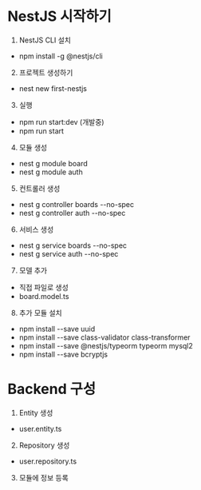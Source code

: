 # NestJS 시작하기

1. NestJS CLI 설치

- npm install -g @nestjs/cli

2. 프로젝트 생성하기

- nest new first-nestjs

3. 실행

- npm run start:dev (개발중)
- npm run start

4. 모듈 생성
- nest g module board
- nest g module auth

5. 컨트롤러 생성
- nest g controller boards --no-spec
- nest g controller auth --no-spec

6. 서비스 생성
- nest g service boards --no-spec
- nest g service auth --no-spec

7. 모델 추가 
- 직접 파일로 생성 
- board.model.ts

8. 추가 모듈 설치 
- npm install --save uuid
- npm install --save class-validator class-transformer
- npm install --save @nestjs/typeorm typeorm mysql2
- npm install --save bcryptjs

# Backend 구성 
1. Entity 생성 
- user.entity.ts 

2. Repository 생성 
- user.repository.ts

3. 모듈에 정보 등록 
